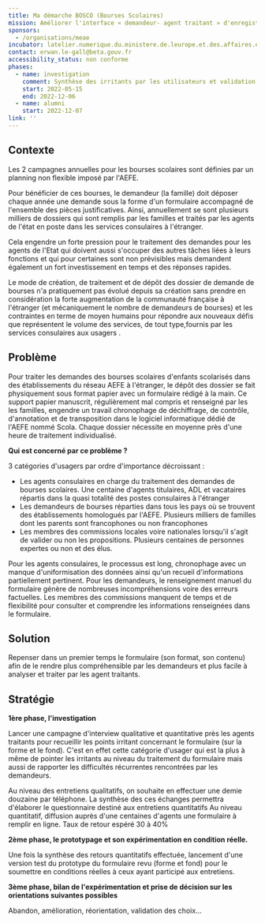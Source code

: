 ```yaml
---
title: Ma démarche BOSCO (Bourses Scolaires)
mission: Améliorer l'interface « demandeur- agent traitant » d'enregistrement des demandes de bourses scolaires  AEFE pour diminuer le temps de traitement pour le demandeur et pour l'agent traitant
sponsors:
  - /organisations/meae
incubator: latelier.numerique.du.ministere.de.leurope.et.des.affaires.etrangeres
contact: erwan.le-gall@beta.gouv.fr
accessibility_status: non conforme
phases:
  - name: investigation
    comment: Synthèse des irritants par les utilisateurs et validation des attentes avec solution technique et prototypage du formulaire de demande de bourses à l'aide de Démarches simplifiées
    start: 2022-05-15
    end: 2022-12-06
  - name: alumni
    start: 2022-12-07
link: ''
---
```

## Contexte

Les 2 campagnes annuelles pour les bourses scolaires sont définies par un planning non flexible imposé par l'AEFE. 

Pour bénéficier de ces bourses, le demandeur (la famille) doit déposer chaque année une demande sous la forme d'un formulaire accompagné de l'ensemble des pièces justificatives. Ainsi, annuellement se sont plusieurs milliers de dossiers qui sont remplis par les familles et traités par les agents de l'état en poste dans les services consulaires à l'étranger.

Cela engendre un forte pression pour le traitement des demandes pour les agents de l'Etat qui doivent aussi s'occuper des autres tâches liées à leurs fonctions et qui pour certaines sont non prévisibles mais demandent également un fort investissement en temps et des réponses rapides.

Le mode de création, de traitement et de dépôt des dossier de demande de bourses n'a pratiquement pas évolué depuis sa création sans prendre en considération la forte augmentation de la communauté française à l'étranger (et mécaniquement le nombre de demandeurs de bourses) et les contraintes en terme de moyen humains pour répondre aux nouveaux défis que représentent le volume  des services, de tout type,fournis par les services consulaires aux usagers .  

## Problème

Pour traiter les demandes des bourses scolaires d'enfants scolarisés dans des établissements du réseau AEFE à l'étranger, le dépôt des dossier se fait physiquement sous format papier avec un formulaire rédigé à la main. Ce support papier manuscrit, régulièrement mal compris et renseigné par les les familles, engendre un travail chronophage de déchiffrage, de contrôle, d'annotation et de transposition dans le logiciel informatique dédié de l'AEFE nommé Scola. Chaque dossier nécessite en moyenne près d'une heure de traitement individualisé.

**Qui est concerné par ce problème ?**

3 catégories d'usagers par ordre d'importance décroissant :
* Les agents consulaires en charge du traitement des demandes de bourses scolaires. Une centaine d'agents titulaires, ADL et vacataires répartis dans la quasi totalité des postes consulaires à l'étranger
* Les demandeurs de bourses réparties dans tous les pays où se trouvent des établissements homologués par l'AEFE. Plusieurs milliers de familles dont les parents sont francophones ou non francophones
* Les membres des commissions locales voire nationales lorsqu'il s'agit de valider ou non les propositions. Plusieurs centaines de personnes expertes ou non et des élus.

Pour les agents consulaires, le processus est long, chronophage avec un manque d'uniformisation des données ainsi qu'un recueil d'informations partiellement pertinent.
Pour les demandeurs, le renseignement manuel du formulaire génère de nombreuses incompréhensions voire des erreurs factuelles.
Les membres des commissions manquent de temps et de flexibilité pour consulter et comprendre les informations renseignées dans le formulaire.

## Solution

Repenser dans un premier temps le formulaire (son format, son contenu) afin de le rendre plus compréhensible par les demandeurs et plus facile à analyser et traiter par les agent traitants.

## Stratégie

**1ère phase, l'investigation**

Lancer une campagne d'interview qualitative et quantitative près les agents traitants pour recueillir les points irritant concernant le formulaire (sur la forme et le fond).  C'est en effet cette catégorie d'usager qui est la plus à même de pointer les irritants au niveau du traitement du formulaire mais aussi de rapporter les difficultés récurrentes rencontrées par les demandeurs. 

Au niveau des entretiens qualitatifs, on souhaite en effectuer une demie douzaine par téléphone. La synthèse des ces échanges permettra d'élaborer le questionnaire destiné aux entretiens quantitatifs
Au niveau quantitatif, diffusion auprès d'une centaines d'agents une formulaire à remplir en ligne. Taux de retour espéré 30 à 40%

**2ème phase, le prototypage et son expérimentation en condition réelle.**

Une fois la synthèse des retours quantitatifs effectuée, lancement d'une version test du prototype du formulaire revu (forme et fond) pour le soumettre en conditions réelles à ceux ayant participé aux entretiens. 

**3ème phase, bilan de l'expérimentation et prise de décision sur les orientations suivantes possibles**

 Abandon, amélioration,  réorientation, validation des choix...
